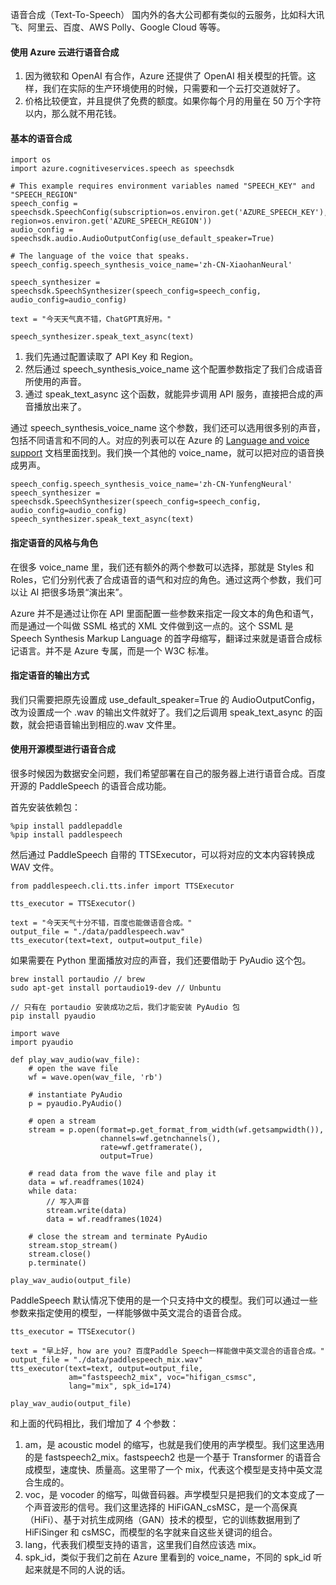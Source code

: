 语音合成（Text-To-Speech）
国内外的各大公司都有类似的云服务，比如科大讯飞、阿里云、百度、AWS Polly、Google Cloud 等等。

#### 使用 Azure 云进行语音合成

1. 因为微软和 OpenAI 有合作，Azure 还提供了 OpenAI 相关模型的托管。这样，我们在实际的生产环境使用的时候，只需要和一个云打交道就好了。
2. 价格比较便宜，并且提供了免费的额度。如果你每个月的用量在 50 万个字符以内，那么就不用花钱。

#### 基本的语音合成

```
import os
import azure.cognitiveservices.speech as speechsdk

# This example requires environment variables named "SPEECH_KEY" and "SPEECH_REGION"
speech_config = speechsdk.SpeechConfig(subscription=os.environ.get('AZURE_SPEECH_KEY'), region=os.environ.get('AZURE_SPEECH_REGION'))
audio_config = speechsdk.audio.AudioOutputConfig(use_default_speaker=True)

# The language of the voice that speaks.
speech_config.speech_synthesis_voice_name='zh-CN-XiaohanNeural'

speech_synthesizer = speechsdk.SpeechSynthesizer(speech_config=speech_config, audio_config=audio_config)

text = "今天天气真不错，ChatGPT真好用。"

speech_synthesizer.speak_text_async(text)
```

1. 我们先通过配置读取了 API Key 和 Region。
2. 然后通过 speech_synthesis_voice_name 这个配置参数指定了我们合成语音所使用的声音。
3. 通过 speak_text_async 这个函数，就能异步调用 API 服务，直接把合成的声音播放出来了。

通过 speech_synthesis_voice_name 这个参数，我们还可以选用很多别的声音，包括不同语言和不同的人。对应的列表可以在 Azure 的 [Language and voice support](https://learn.microsoft.com/en-us/azure/cognitive-services/speech-service/language-support?tabs=tts#prebuilt-neural-voices) 文档里面找到。我们换一个其他的 voice_name，就可以把对应的语音换成男声。

```
speech_config.speech_synthesis_voice_name='zh-CN-YunfengNeural'
speech_synthesizer = speechsdk.SpeechSynthesizer(speech_config=speech_config, audio_config=audio_config)
speech_synthesizer.speak_text_async(text)
```

#### 指定语音的风格与角色

在很多 voice_name 里，我们还有额外的两个参数可以选择，那就是 Styles 和 Roles，它们分别代表了合成语音的语气和对应的角色。通过这两个参数，我们可以让 AI 把很多场景“演出来”。

Azure 并不是通过让你在 API 里面配置一些参数来指定一段文本的角色和语气，而是通过一个叫做 SSML 格式的 XML 文件做到这一点的。这个 SSML 是 Speech Synthesis Markup Language 的首字母缩写，翻译过来就是语音合成标记语言。并不是 Azure 专属，而是一个 W3C 标准。

#### 指定语音的输出方式

我们只需要把原先设置成 use_default_speaker=True 的 AudioOutputConfig，改为设置成一个 .wav 的输出文件就好了。我们之后调用 speak_text_async 的函数，就会把语音输出到相应的.wav 文件里。

#### 使用开源模型进行语音合成

很多时候因为数据安全问题，我们希望部署在自己的服务器上进行语音合成。百度开源的 PaddleSpeech 的语音合成功能。

首先安装依赖包：

```
%pip install paddlepaddle
%pip install paddlespeech
```

然后通过 PaddleSpeech 自带的 TTSExecutor，可以将对应的文本内容转换成 WAV 文件。

```
from paddlespeech.cli.tts.infer import TTSExecutor

tts_executor = TTSExecutor()

text = "今天天气十分不错，百度也能做语音合成。"
output_file = "./data/paddlespeech.wav"
tts_executor(text=text, output=output_file)
```

如果需要在 Python 里面播放对应的声音，我们还要借助于 PyAudio 这个包。

```
brew install portaudio // brew
sudo apt-get install portaudio19-dev // Unbuntu

// 只有在 portaudio 安装成功之后，我们才能安装 PyAudio 包
pip install pyaudio
```

```
import wave
import pyaudio

def play_wav_audio(wav_file):
    # open the wave file
    wf = wave.open(wav_file, 'rb')

    # instantiate PyAudio
    p = pyaudio.PyAudio()

    # open a stream
    stream = p.open(format=p.get_format_from_width(wf.getsampwidth()),
                    channels=wf.getnchannels(),
                    rate=wf.getframerate(),
                    output=True)

    # read data from the wave file and play it
    data = wf.readframes(1024)
    while data:
        // 写入声音
        stream.write(data)
        data = wf.readframes(1024)

    # close the stream and terminate PyAudio
    stream.stop_stream()
    stream.close()
    p.terminate()

play_wav_audio(output_file)
```

PaddleSpeech 默认情况下使用的是一个只支持中文的模型。我们可以通过一些参数来指定使用的模型，一样能够做中英文混合的语音合成。

```
tts_executor = TTSExecutor()

text = "早上好, how are you? 百度Paddle Speech一样能做中英文混合的语音合成。"
output_file = "./data/paddlespeech_mix.wav"
tts_executor(text=text, output=output_file,
             am="fastspeech2_mix", voc="hifigan_csmsc",
             lang="mix", spk_id=174)

play_wav_audio(output_file)
```

和上面的代码相比，我们增加了 4 个参数：

1. am，是 acoustic model 的缩写，也就是我们使用的声学模型。我们这里选用的是 fastspeech2_mix。fastspeech2 也是一个基于 Transformer 的语音合成模型，速度快、质量高。这里带了一个 mix，代表这个模型是支持中英文混合生成的。
2. voc，是 vocoder 的缩写，叫做音码器。声学模型只是把我们的文本变成了一个声音波形的信号。我们这里选择的 HiFiGAN_csMSC，是一个高保真（HiFi）、基于对抗生成网络（GAN）技术的模型，它的训练数据用到了 HiFiSinger 和 csMSC，而模型的名字就来自这些关键词的组合。
3. lang，代表我们模型支持的语言，这里我们自然应该选 mix。
4. spk_id，类似于我们之前在 Azure 里看到的 voice_name，不同的 spk_id 听起来就是不同的人说的话。
